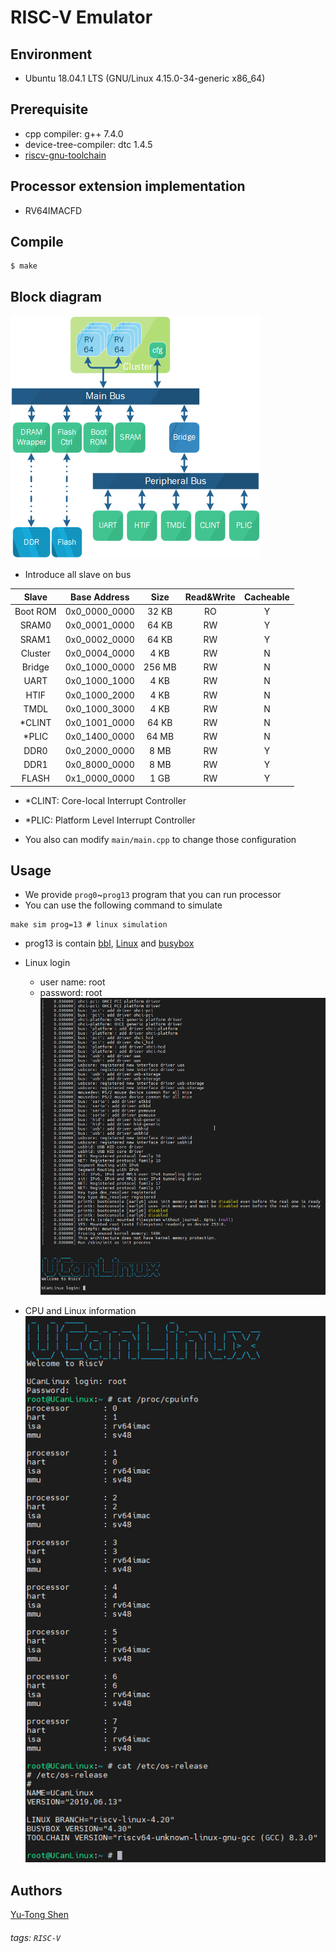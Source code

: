 # RISC-V Emulator

## Environment
- Ubuntu 18.04.1 LTS (GNU/Linux 4.15.0-34-generic x86\_64)

## Prerequisite
- cpp compiler: g++ 7.4.0
- device-tree-compiler: dtc 1.4.5
- [riscv-gnu-toolchain](https://github.com/riscv-collab/riscv-gnu-toolchain)

## Processor extension implementation
- RV64IMACFD

## Compile
```shell
$ make
```

## Block diagram
![](./figures/rv64.png)

- Introduce all slave on bus  

|Slave   |Base Address    |Size    |Read&Write|Cacheable|
|:------:|:--------------:|:------:|:--------:|:-------:|
|Boot ROM|0x0\_0000\_0000 |  32 KB | RO       | Y       |
|SRAM0   |0x0\_0001\_0000 |  64 KB | RW       | Y       |
|SRAM1   |0x0\_0002\_0000 |  64 KB | RW       | Y       |
|Cluster |0x0\_0004\_0000 |   4 KB | RW       | N       |
|Bridge  |0x0\_1000\_0000 | 256 MB | RW       | N       |
|UART    |0x0\_1000\_1000 |   4 KB | RW       | N       |
|HTIF    |0x0\_1000\_2000 |   4 KB | RW       | N       |
|TMDL    |0x0\_1000\_3000 |   4 KB | RW       | N       |
|\*CLINT |0x0\_1001\_0000 |  64 KB | RW       | N       |
|\*PLIC  |0x0\_1400\_0000 |  64 MB | RW       | N       |
|DDR0    |0x0\_2000\_0000 |   8 MB | RW       | Y       |
|DDR1    |0x0\_8000\_0000 |   8 MB | RW       | Y       |
|FLASH   |0x1\_0000\_0000 |   1 GB | RW       | Y       |

- \*CLINT: Core-local Interrupt Controller
- \*PLIC: Platform Level Interrupt Controller

- You also can modify `main/main.cpp` to change those configuration
## Usage
- We provide `prog0`~`prog13` program that you can run processor
- You can use the following command to simulate

```=sh
make sim prog=13 # linux simulation
```

- prog13 is contain [bbl](https://github.com/riscv-software-src/riscv-pk), [Linux](https://github.com/riscvarchive/riscv-linux) and [busybox](https://busybox.net/)

- Linux login
  - user name: root
  - password: root
  <br>![](./figures/linux_login.gif)

- CPU and Linux information
  <br>![](./figures/cpuinfo.png)


## Authors
[Yu-Tong Shen](https://github.com/yutongshen/)

###### tags: `RISC-V`
